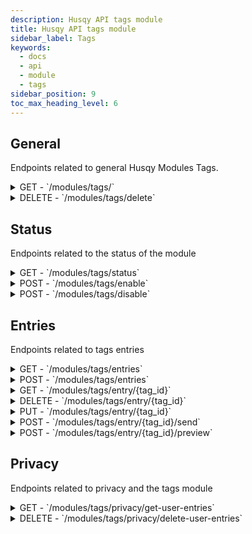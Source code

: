 ```yaml
---
description: Husqy API tags module
title: Husqy API tags module
sidebar_label: Tags
keywords:
  - docs
  - api
  - module
  - tags
sidebar_position: 9
toc_max_heading_level: 6
---
```


## General

Endpoints related to general Husqy Modules Tags.

<details>
  <summary>GET - `/modules/tags/`</summary>

Home endpoint for the Modules Tags Husqy API. Returns only success message displaying that it is the Modules Tags Husqy API route.

</details>

<details>
  <summary>DELETE - `/modules/tags/delete`</summary>

Delete all settings of the tags module for a specified guild.

Body data (JSON):
| field | required | type | description |
| --- | --- | --- | --- |
| guild_id | yes | `integer` | The ID of the guild to delete the settings from |

Possible errors:

- BadRequestError

</details>

## Status

Endpoints related to the status of the module

<details>
  <summary>GET - `/modules/tags/status`</summary>

Get the status of the tags module for the specified guild.

Query string parameters:
| field | required | type | description |
| --- | --- | --- | --- |
| guild_id | yes | `integer` | The ID of the guild to check the status of |

Possible errors:

- BadRequestError
- SettingsError

</details>

<details>
  <summary>POST - `/modules/tags/enable`</summary>

Endpoint to enable the tags module for the specified guild.

Body data (JSON):
| field | required | type | description |
| --- | --- | --- | --- |
| guild_id | yes | `integer` | The ID of the guild to enable the tags module for |

Possible errors:

- BadRequestError
- SettingsError
- ModuleEnabledError
- DatabaseError

</details>

<details>
  <summary>POST - `/modules/tags/disable`</summary>

Endpoint to disable the tags module for the specified guild.

Body data (JSON):
| field | required | type | description |
| --- | --- | --- | --- |
| guild_id | yes | `integer` | The ID of the guild to disable the tags module for |

Possible errors:

- BadRequestError
- SettingsError
- ModuleDisabledError
- DatabaseError

</details>

## Entries

Endpoints related to tags entries

<details>
  <summary>GET - `/modules/tags/entries`</summary>

Returns a list of tag entries in the specified guild.

Query string parameters:
| field | required | type | description |
| --- | --- | --- | --- |
| guild_id | yes | `integer` | The ID of the guild to get the tag entries from |
| page | no | `integer` | The page number to get (default = 1) |
| page_size | no | `integer` | The amount of entries to return in one page (default = 10) |

Possible errors:

- BadRequestError
- SettingsError
- ModuleDisabledError
- InternalServerError
- DatabaseError

</details>

<details>
  <summary>POST - `/modules/tags/entries`</summary>

Endpoint to create a new tag entry in a guild.

Body data (JSON):
| field | required | type | description |
| --- | --- | --- | --- |
| guild_id | yes | `integer` | The ID of the guild to create the tag in |
| owner_id | yes | `integer` | The ID of the owner of the tag |
| content | yes | `string` | The content of the tag |
| names | yes | `list` | A list of names for the tag |
| visibility | yes | `string` | The visibility setting for the tag. Can be "Public" or "Private" |
| application_id | yes | `list` | Can be None. The application to respond to |
| token | yes | `list` | Can be None. The token of the application to respond |

Possible errors:

- BadRequestError
- SettingsError
- ModuleDisabledError
- InternalServerError
- DatabaseError

</details>

<details>
  <summary>GET - `/modules/tags/entry/{tag_id}`</summary>

Returns the details of tag entry in the specified guild.

Query string parameters:
| field | required | type | description |
| --- | --- | --- | --- |
| guild_id | yes | `integer` | The ID of the guild to get the tag entry details from |

Possible errors:

- BadRequestError
- SettingsError
- ModuleDisabledError
- InternalServerError

</details>

<details>
  <summary>DELETE - `/modules/tags/entry/{tag_id}`</summary>

Endpoint to delete a tag entry in a guild.

Body data (JSON):
| field | required | type | description |
| --- | --- | --- | --- |
| guild_id | yes | `integer` | The ID of the guild to delete the tag in |
| application_id | yes | `list` | Can be None. The application to respond to |
| token | yes | `list` | Can be None. The token of the application to respond |

Possible errors:

- BadRequestError
- SettingsError
- ModuleDisabledError
- InternalServerError
- DatabaseError
- Unprocessable Entity

```
{
    "success": False,
    "data": {},
    "error": {
        "code": 422,
        "message": "Unprocessable Entity! {reason}",
    },
},
```

</details>

<details>
  <summary>PUT - `/modules/tags/entry/{tag_id}`</summary>

Endpoint to update a tag entry in a guild.

Body data (JSON):
| field | required | type | description |
| --- | --- | --- | --- |
| guild_id | yes | `integer` | The ID of the guild to delete the tag in |
| names | yes | `list` | The new list of names for the tag. All other names will be deleted |
| owner_id | yes | `integer` | The new ID of the owner |
| visibility | yes | `string` | The new visibility of the tag. Can be "Public" or "Private" |
| content | yes | `string` | The new content of the tag |
| application_id | yes | `list` | Can be None. The application to respond to |
| token | yes | `list` | Can be None. The token of the application to respond |

Possible errors:

- BadRequestError
- SettingsError
- ModuleDisabledError
- InternalServerError
- DatabaseError
- Unprocessable Entity

```
{
    "success": False,
    "data": {},
    "error": {
        "code": 422,
        "message": "Unprocessable Entity! {reason}",
    },
},
```

</details>

<details>
  <summary>POST - `/modules/tags/entry/{tag_id}/send`</summary>

:::danger

Do not use this endpoint yourself! Husqy will send tag content automatically when the command is executed.

:::

Endpoint to post the tag to a channel.

Body data (JSON):
| field | required | type | description |
| --- | --- | --- | --- |
| guild_id | yes | `integer` | The ID of the guild to delete the tag in |
| channel_id | yes | `integer` | The ID of the channel where the `/tags send` command is executed. This channel will also be used for the channel variables |
| user_mention_id | yes | `integer` | Can be None. The ID of the user to use for the user variables |
| application_id | yes | `integer` | The ID of the application interaction |
| token | yes | `integer` | The token of the interaction |

Possible errors:

- BadRequestError
- SettingsError
- ModuleDisabledError
- Unprocessable Entity

```
{
    "success": False,
    "data": {},
    "error": {
        "code": 422,
        "message": "Unprocessable Entity! {reason}",
    },
},
```

</details>

<details>
  <summary>POST - `/modules/tags/entry/{tag_id}/preview`</summary>

:::danger

Do not use this endpoint yourself! Husqy will send tag content automatically when the preview button is used in the dashboard.

:::

Endpoint to post the tag to a channel to preview.

Body data (JSON):
| field | required | type | description |
| --- | --- | --- | --- |
| guild_id | yes | `integer` | The ID of the guild to delete the tag in |
| channel_id | yes | `integer` | The ID of the channel where the preview message will be located. This channel will also be used for the channel variables |
| user_id | yes | `integer` | Can be None. The ID of the user to use for the user variables |

Possible errors:

- BadRequestError
- SettingsError
- ModuleDisabledError
- Unprocessable Entity

```
{
    "success": False,
    "data": {},
    "error": {
        "code": 422,
        "message": "Unprocessable Entity! {reason}",
    },
},
```

</details>

## Privacy

Endpoints related to privacy and the tags module

<details>
  <summary>GET - `/modules/tags/privacy/get-user-entries`</summary>

:::danger

Do not use this endpoint yourself! This endpoint will be used by Husqy's Privacy configurator (`/privacy`) command.

:::

Endpoint to get the amount of references in tags to your user.

Query string parameters:
| field | required | type | description |
| --- | --- | --- | --- |
| guild_id | yes | `integer` | The ID of the guild to get the specified references in |
| privacy_member_id | yes | `integer` | The ID of the member who wants to check their references |

Possible errors:

- BadRequestError
- ForbiddenError
- InternalServerError

</details>

<details>
  <summary>DELETE - `/modules/tags/privacy/delete-user-entries`</summary>

:::danger

Do not use this endpoint yourself! This endpoint will be used by Husqy's Privacy configurator (`/privacy`) command.

:::

Endpoint to delete the references in tags to your user.

Body data (JSON):
| field | required | type | description |
| --- | --- | --- | --- |
| guild_id | yes | `integer` | The ID of the guild to delete the specified references in |
| privacy_member_id | yes | `integer` | The ID of the member who wants to remove their references |

Possible errors:

- BadRequestError
- ForbiddenError
- InternalServerError

</details>
